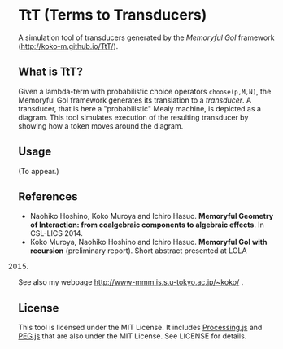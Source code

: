 # TtT (Terms to Transducers)
A simulation tool of transducers generated by the *Memoryful GoI*
framework (http://koko-m.github.io/TtT/).

## What is TtT?
Given a lambda-term with probabilistic choice operators
`choose(p,M,N)`, the Memoryful GoI framework generates its translation
to a *transducer*.
A transducer, that is here a "probabilistic" Mealy machine, is
depicted as a diagram.
This tool simulates execution of the resulting transducer by showing
how a token moves around the diagram.

## Usage
(To appear.)

## References
- Naohiko Hoshino, Koko Muroya and Ichiro Hasuo. **Memoryful Geometry
of Interaction: from coalgebraic components to algebraic effects**. In
CSL-LICS 2014.
- Koko Muroya, Naohiko Hoshino and Ichiro Hasuo. **Memoryful GoI with
recursion** (preliminary report). Short abstract presented at LOLA
2015.

See also my webpage http://www-mmm.is.s.u-tokyo.ac.jp/~koko/ .

## License
This tool is licensed under the MIT License.
It includes [Processing.js](http://processingjs.org) and
[PEG.js](http://pegjs.org/) that are also under the MIT License.
See LICENSE for details.
